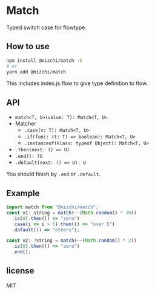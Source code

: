 # Match

Typed switch case for flowtype.

## How to use

```sh
npm install @mizchi/match -S
# or
yarn add @mizchi/match
```

This includes index.js.flow to give type definition to flow.

## API

- `match<T, U>(value: T): Match<T, U>`
- Matcher
  - `.case(v: T): Match<T, U>`
  - `.if(func: (t: T) => boolean): Match<T, U>`
  - `.instanceof(klass: typeof Object): Match<T, U>`
- `.then(next: () => U)`
- `.end(): ?U`
- `.default(next: () => U): U`

You should finish by `.end` or `.default`.

## Example

```js
import match from "@mizchi/match";
const v1: string = match(~~(Math.random() * 10))
  .is(0).then(() => "zero")
  .case(i => i > 5).then(() => "over 5")
  .dafault(() => "others");

const v2: ?string = match(~~(Math.random() * 2))
  .is(0).then(() => "zero")
  .end();
```

## license

MIT
